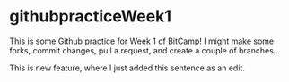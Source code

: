 # githubpracticeWeek1

This is some Github practice for Week 1 of BitCamp! I might make some forks, commit changes, pull a request, and create a couple of branches...

This is new feature, where I just added this sentence as an edit.
